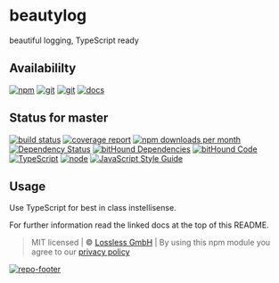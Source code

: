 # beautylog
beautiful logging, TypeScript ready

## Availabililty
[![npm](https://pushrocks.gitlab.io/assets/repo-button-npm.svg)](https://www.npmjs.com/package/beautylog)
[![git](https://pushrocks.gitlab.io/assets/repo-button-git.svg)](https://GitLab.com/pushrocks/beautylog)
[![git](https://pushrocks.gitlab.io/assets/repo-button-mirror.svg)](https://github.com/pushrocks/beautylog)
[![docs](https://pushrocks.gitlab.io/assets/repo-button-docs.svg)](https://pushrocks.gitlab.io/beautylog/)

## Status for master
[![build status](https://GitLab.com/pushrocks/beautylog/badges/master/build.svg)](https://GitLab.com/pushrocks/beautylog/commits/master)
[![coverage report](https://GitLab.com/pushrocks/beautylog/badges/master/coverage.svg)](https://GitLab.com/pushrocks/beautylog/commits/master)
[![npm downloads per month](https://img.shields.io/npm/dm/beautylog.svg)](https://www.npmjs.com/package/beautylog)
[![Dependency Status](https://david-dm.org/pushrocks/beautylog.svg)](https://david-dm.org/pushrocks/beautylog)
[![bitHound Dependencies](https://www.bithound.io/github/pushrocks/beautylog/badges/dependencies.svg)](https://www.bithound.io/github/pushrocks/beautylog/master/dependencies/npm)
[![bitHound Code](https://www.bithound.io/github/pushrocks/beautylog/badges/code.svg)](https://www.bithound.io/github/pushrocks/beautylog)
[![TypeScript](https://img.shields.io/badge/TypeScript-2.x-blue.svg)](https://nodejs.org/dist/latest-v6.x/docs/api/)
[![node](https://img.shields.io/badge/node->=%206.x.x-blue.svg)](https://nodejs.org/dist/latest-v6.x/docs/api/)
[![JavaScript Style Guide](https://img.shields.io/badge/code%20style-standard-brightgreen.svg)](http://standardjs.com/)

## Usage
Use TypeScript for best in class instellisense.

For further information read the linked docs at the top of this README.

> MIT licensed | **&copy;** [Lossless GmbH](https://lossless.gmbh)
| By using this npm module you agree to our [privacy policy](https://lossless.gmbH/privacy.html)

[![repo-footer](https://pushrocks.gitlab.io/assets/repo-footer.svg)](https://push.rocks)
